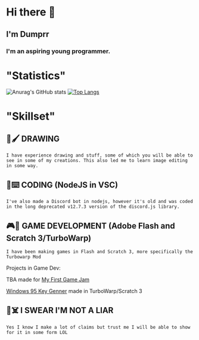 # Hi there 👋
## I'm Dumprr
### I'm an aspiring young programmer. 

#
#
# "Statistics"

![Anurag's GitHub stats](https://github-readme-stats.vercel.app/api?username=Dumprr&show_icons=true&theme=tokyonight)
[![Top Langs](https://github-readme-stats.vercel.app/api/top-langs/?username=Dumprr&layout=donut)](https://github.com/anuraghazra/github-readme-stats)

#
#
# "Skillset"
## 🎨🖌️ DRAWING 
`I have experience drawing and stuff, some of which you will be able to see in some of my creations. This also led me to learn image editing in some way.`

## 🤖⌨️ CODING (NodeJS in VSC)
`I've also made a Discord bot in nodejs, however it's old and was coded in the long deprecated v12.7.3 version of the discord.js library.`

## 🎮👾 GAME DEVELOPMENT (Adobe Flash and Scratch 3/TurboWarp)
`I have been making games in Flash and Scratch 3, more specifically the Turbowarp Mod`

Projects in Game Dev: 

TBA made for [My First Game Jam](https://itch.io/jam/my-first-game-jam-summer-2023)

[Windows 95 Key Genner](https://muridono.github.io/Win95CDKey/) made in TurboWarp/Scratch 3 


## 📎☠️ **I SWEAR I'M NOT A LIAR**
`Yes I know I make a lot of claims but trust me I will be able to show for it in some form LOL`

#
#

#
#
#

